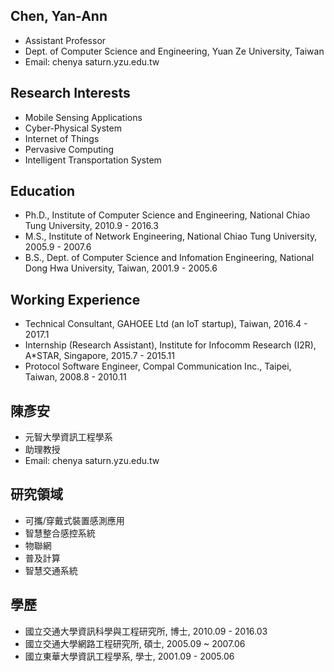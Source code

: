 ---
---

## Chen, Yan-Ann
- Assistant Professor
- Dept. of Computer Science and Engineering, Yuan Ze University, Taiwan
- Email: chenya <i class="fa fa-at" aria-hidden="true"></i> saturn.yzu.edu.tw

## Research Interests
- Mobile Sensing Applications
- Cyber-Physical System
- Internet of Things
- Pervasive Computing
- Intelligent Transportation System

## Education
- Ph.D., Institute of Computer Science and Engineering, National Chiao Tung University, 2010.9 - 2016.3
- M.S., Institute of Network Engineering, National Chiao Tung University, 2005.9 - 2007.6
- B.S., Dept. of Computer Science and Infomation Engineering, National Dong Hwa University, Taiwan, 2001.9 - 2005.6

## Working Experience
- Technical Consultant, GAHOEE Ltd (an IoT startup), Taiwan, 2016.4 - 2017.1
- Internship (Research Assistant), Institute for Infocomm Research (I2R), A*STAR, Singapore, 2015.7 - 2015.11
- Protocol Software Engineer, Compal Communication Inc., Taipei, Taiwan, 2008.8 - 2010.11



## 陳彥安
- 元智大學資訊工程學系
- 助理教授
- Email: chenya <i class="fa fa-at" aria-hidden="true"></i> saturn.yzu.edu.tw

## 研究領域
- 可攜/穿戴式裝置感測應用
- 智慧整合感控系統
- 物聯網
- 普及計算
- 智慧交通系統

## 學歷
- 國立交通大學資訊科學與工程研究所, 博士, 2010.09 - 2016.03
- 國立交通大學網路工程研究所, 碩士, 2005.09 ~ 2007.06
- 國立東華大學資訊工程學系, 學士, 2001.09 - 2005.06